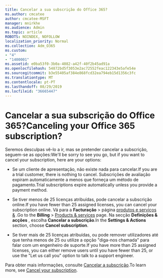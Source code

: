 ```yaml
---
title: Cancelar a sua subscrição do Office 365?
ms.author: cmcatee
author: cmcatee-MSFT
manager: mnirkhe
ms.audience: Admin
ms.topic: article
ROBOTS: NOINDEX, NOFOLLOW
localization_priority: Normal
ms.collection: Adm_O365
ms.custom:
- "4"
- "1400001"
ms.assetid: e0ba53f0-3b0a-4082-a42f-40f2b45ad91a
ms.openlocfilehash: 54872bd5f3053e2ac72552feac122343e5afe54e
ms.sourcegitcommit: b3e55405af384e868fcd32ea794eb15d1356c3fc
ms.translationtype: MT
ms.contentlocale: pt-PT
ms.lasthandoff: 08/29/2019
ms.locfileid: "36665447"
---
```

# <a name="canceling-your-office-365-subscription"></a><span data-ttu-id="78d95-102">Cancelar a sua subscrição do Office 365?</span><span class="sxs-lookup"><span data-stu-id="78d95-102">Canceling your Office 365 subscription?</span></span>

<span data-ttu-id="78d95-103">Seremos desculpas vê-lo a ir, mas se pretender cancelar a subscrição, seguem-se as opções:</span><span class="sxs-lookup"><span data-stu-id="78d95-103">We'll be sorry to see you go, but if you want to cancel your subscription, here are your options:</span></span>
  
- <span data-ttu-id="78d95-104">Se um cliente de apresentação, não existe nada para cancelar.</span><span class="sxs-lookup"><span data-stu-id="78d95-104">If you are a trial customer, there is nothing to cancel.</span></span> <span data-ttu-id="78d95-105">Subscrições de avaliação expiram automaticamente a menos que forneça um método de pagamento.</span><span class="sxs-lookup"><span data-stu-id="78d95-105">Trial subscriptions expire automatically unless you provide a payment method.</span></span>

- <span data-ttu-id="78d95-106">Se tiver menos de 25 licenças atribuídas, pode cancelar a subscrição online.</span><span class="sxs-lookup"><span data-stu-id="78d95-106">If you have fewer than 25 assigned licenses, you can cancel your subscription online.</span></span> <span data-ttu-id="78d95-107">Vá para a **Facturação** \> página [produtos e serviços &](https://go.microsoft.com/fwlink/p/?linkid=842054) .</span><span class="sxs-lookup"><span data-stu-id="78d95-107">Go to the **Billing** \> [Products & services](https://go.microsoft.com/fwlink/p/?linkid=842054) page.</span></span> <span data-ttu-id="78d95-108">Na secção **Definições & acções** , escolha **Cancelar a subscrição**.</span><span class="sxs-lookup"><span data-stu-id="78d95-108">In the **Settings & Actions** section, choose **Cancel subscription**.</span></span>

- <span data-ttu-id="78d95-109">Se tiver mais de 25 licenças atribuídas, ou pode remover utilizadores até que tenha menos de 25 ou utilize a opção "diga-nos chamada" para falar com um engenheiro de suporte.</span><span class="sxs-lookup"><span data-stu-id="78d95-109">If you have more than 25 assigned licenses, you can either remove users until you have fewer than 25, or use the "Let us call you" option to talk to a support engineer.</span></span>

<span data-ttu-id="78d95-110">Para obter mais informações, consulte [Cancelar a subscrição](https://docs.microsoft.com/office365/admin/subscriptions-and-billing/cancel-your-subscription).</span><span class="sxs-lookup"><span data-stu-id="78d95-110">To learn more, see [Cancel your subscription](https://docs.microsoft.com/office365/admin/subscriptions-and-billing/cancel-your-subscription).</span></span>